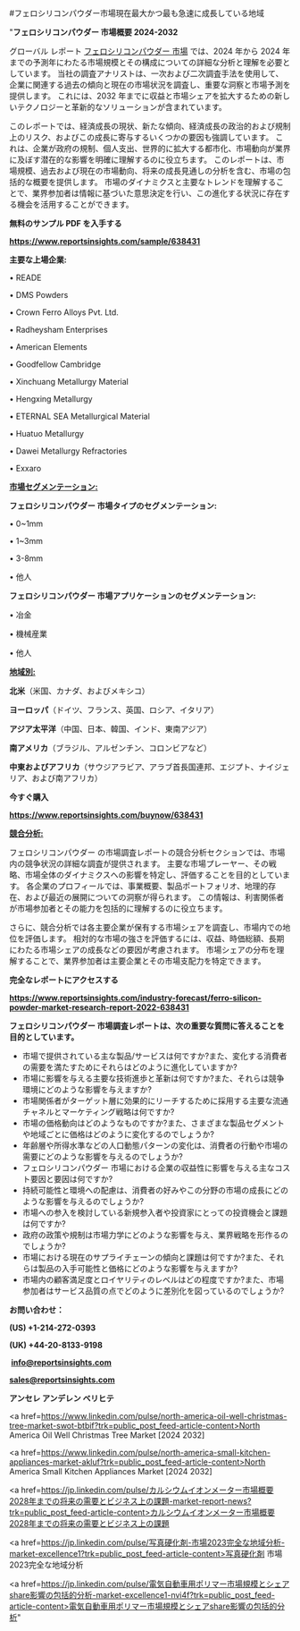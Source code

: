 #フェロシリコンパウダー市場現在最大かつ最も急速に成長している地域

"<strong>フェロシリコンパウダー 市場概要 2024-2032</strong>

グローバル レポート <a href=https://www.reportsinsights.com/sample/638431>フェロシリコンパウダー 市場</a> では、2024 年から 2024 年までの予測年にわたる市場規模とその構成についての詳細な分析と理解を必要としています。 当社の調査アナリストは、一次および二次調査手法を使用して、企業に関連する過去の傾向と現在の市場状況を調査し、重要な洞察と市場予測を提供します。 これには、2032 年までに収益と市場シェアを拡大​​するための新しいテクノロジーと革新的なソリューションが含まれています。

このレポートでは、経済成長の現状、新たな傾向、経済成長の政治的および規制上のリスク、およびこの成長に寄与するいくつかの要因も強調しています。 これは、企業が政府の規制、個人支出、世界的に拡大する都市化、市場動向が業界に及ぼす潜在的な影響を明確に理解するのに役立ちます。 このレポートは、市場規模、過去および現在の市場動向、将来の成長見通しの分析を含む、市場の包括的な概要を提供します。 市場のダイナミクスと主要なトレンドを理解することで、業界参加者は情報に基づいた意思決定を行い、この進化する状況に存在する機会を活用することができます。

<strong><b>無料のサンプル PDF を入手する</b></strong>

<a href=https://www.reportsinsights.com/sample/638431><strong><u>https://www.reportsinsights.com/sample/638431</u></strong></a>

<strong>主要な上場企業:</strong>

• READE

• DMS Powders

• Crown Ferro Alloys Pvt. Ltd.

• Radheysham Enterprises

• American Elements

• Goodfellow Cambridge

• Xinchuang Metallurgy Material

• Hengxing Metallurgy

• ETERNAL SEA Metallurgical Material

• Huatuo Metallurgy

• Dawei Metallurgy Refractories

• Exxaro

<strong><u>市場セグメンテーション</u></strong><strong><u>:</u></strong>

<strong>フェロシリコンパウダー 市場タイプのセグメンテーション:</strong>

• 0~1mm

• 1~3mm

• 3-8mm

• 他人

<strong>フェロシリコンパウダー 市場アプリケーションのセグメンテーション:</strong>

• 冶金

• 機械産業

• 他人

<strong><u>地域別</u></strong><strong><u>:</u></strong>

<strong>北米</strong>（米国、カナダ、およびメキシコ）

<strong>ヨーロッパ</strong>（ドイツ、フランス、英国、ロシア、イタリア）

<strong>アジア太平洋</strong>（中国、日本、韓国、インド、東南アジア）

<strong>南アメリカ</strong>（ブラジル、アルゼンチン、コロンビアなど）

<strong>中東およびアフリカ</strong>（サウジアラビア、アラブ首長国連邦、エジプト、ナイジェリア、および南アフリカ）

<strong>今すぐ購入</strong>

<a href=https://www.reportsinsights.com/buynow/638431><strong><u>https://www.reportsinsights.com/buynow/638431</u></strong></a>

<strong><u>競合分析:</u></strong>

フェロシリコンパウダー の市場調査レポートの競合分析セクションでは、市場内の競争状況の詳細な調査が提供されます。 主要な市場プレーヤー、その戦略、市場全体のダイナミクスへの影響を特定し、評価することを目的としています。 各企業のプロフィールでは、事業概要、製品ポートフォリオ、地理的存在、および最近の展開についての洞察が得られます。 この情報は、利害関係者が市場参加者とその能力を包括的に理解するのに役立ちます。

さらに、競合分析では各主要企業が保有する市場シェアを調査し、市場内での地位を評価します。 相対的な市場の強さを評価するには、収益、時価総額、長期にわたる市場シェアの成長などの要因が考慮されます。 市場シェアの分布を理解することで、業界参加者は主要企業とその市場支配力を特定できます。

<strong>完全なレポートにアクセスする</strong>

<a href=https://www.reportsinsights.com/industry-forecast/ferro-silicon-powder-market-research-report-2022-638431><strong><u><b>https://www.reportsinsights.com/industry-forecast/ferro-silicon-powder-market-research-report-2022-638431</b></u></strong></a>

<strong><b>フェロシリコンパウダー 市場調査レポートは、次の重要な質問に答えることを目的としています。</b></strong>
<ul>
  <li>市場で提供されている主な製品/サービスは何ですか?また、変化する消費者の需要を満たすためにそれらはどのように進化していますか?</li>
  <li>市場に影響を与える主要な技術進歩と革新は何ですか?また、それらは競争環境にどのような影響を与えますか?</li>
  <li>市場関係者がターゲット層に効果的にリーチするために採用する主要な流通チャネルとマーケティング戦略は何ですか?</li>
  <li>市場の価格動向はどのようなものですか?また、さまざまな製品セグメントや地域ごとに価格はどのように変化するのでしょうか?</li>
  <li>年齢層や所得水準などの人口動態パターンの変化は、消費者の行動や市場の需要にどのような影響を与えるのでしょうか?</li>
  <li>フェロシリコンパウダー 市場における企業の収益性に影響を与える主なコスト要因と要因は何ですか?</li>
  <li>持続可能性と環境への配慮は、消費者の好みやこの分野の市場の成長にどのような影響を与えるのでしょうか?</li>
  <li>市場への参入を検討している新規参入者や投資家にとっての投資機会と課題は何ですか?</li>
  <li>政府の政策や規制は市場力学にどのような影響を与え、業界戦略を形作るのでしょうか?</li>
  <li>市場における現在のサプライチェーンの傾向と課題は何ですか?また、それらは製品の入手可能性と価格にどのような影響を与えますか?</li>
  <li>市場内の顧客満足度とロイヤリティのレベルはどの程度ですか?また、市場参加者はサービス品質の点でどのように差別化を図っているのでしょうか?</li>
</ul>
<strong>お問い合わせ：</strong>

<strong>(US) +1-214-272-0393</strong>

<strong>(UK) +44-20-8133-9198</strong>

<strong> </strong><a href=info@reportsinsights.com><strong><u>info@reportsinsights.com</u></strong></a>

<a href=sales@reportsinsights.com><strong><u>sales@reportsinsights.com</u></strong></a>

<strong>アンセレ アンデレン ベリヒテ</strong>

<a href=https://www.linkedin.com/pulse/north-america-oil-well-christmas-tree-market-swot-btbif?trk=public_post_feed-article-content>North America Oil Well Christmas Tree Market [2024 2032]</a>

<a href=https://www.linkedin.com/pulse/north-america-small-kitchen-appliances-market-akluf?trk=public_post_feed-article-content>North America Small Kitchen Appliances Market [2024 2032]</a>

<a href=https://jp.linkedin.com/pulse/カルシウムイオンメーター市場概要2028年までの将来の需要とビジネス上の課題-market-report-news?trk=public_post_feed-article-content>カルシウムイオンメーター市場概要2028年までの将来の需要とビジネス上の課題</a>

<a href=https://jp.linkedin.com/pulse/写真硬化剤-市場2023完全な地域分析-market-excellence1?trk=public_post_feed-article-content>写真硬化剤 市場2023完全な地域分析</a>

<a href=https://jp.linkedin.com/pulse/電気自動車用ポリマー市場規模とシェアshare影響の包括的分析-market-excellence1-nvi4f?trk=public_post_feed-article-content>電気自動車用ポリマー市場規模とシェアshare影響の包括的分析</a>"
